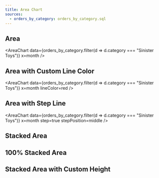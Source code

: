 ```yaml
---
title: Area Chart
sources:
  - orders_by_category: orders_by_category.sql
---
```


## Area

<AreaChart
data={orders_by_category.filter(d => d.category === "Sinister Toys")}
x=month
/>

## Area with Custom Line Color

<AreaChart
data={orders_by_category.filter(d => d.category === "Sinister Toys")}
x=month
lineColor=red
/>

## Area with Step Line

<AreaChart
data={orders_by_category.filter(d => d.category === "Sinister Toys")}
x=month
step=true
stepPosition=middle
/>

## Stacked Area

<AreaChart 
    data={orders_by_category} 
    x=month 
    y=sales_usd0k 
    series=category
/>

## 100% Stacked Area

<AreaChart 
    data={orders_by_category} 
    x=month 
    y=sales_usd0k 
    series=category
    type=stacked100
/>

## Stacked Area with Custom Height

<AreaChart 
    data={orders_by_category} 
    x=month 
    y=sales_usd0k 
    series=category
    chartAreaHeight=380
/>
